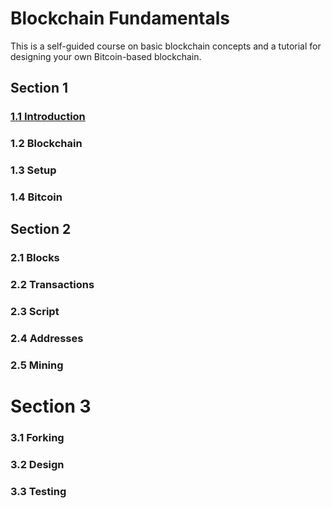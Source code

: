 # Blockchain Fundamentals
This is a self-guided course on basic blockchain concepts and a tutorial for designing your own Bitcoin-based blockchain.

## Section 1

### [1.1 Introduction](1-Introduction/1.1-Introduction.md)
### 1.2 Blockchain
### 1.3 Setup
### 1.4 Bitcoin

## Section 2

### 2.1 Blocks
### 2.2 Transactions
### 2.3 Script
### 2.4 Addresses
### 2.5 Mining

# Section 3

### 3.1 Forking
### 3.2 Design
### 3.3 Testing
